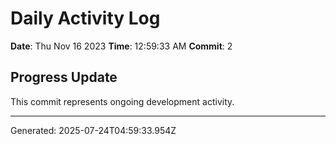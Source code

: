 # Daily Activity Log

**Date**: Thu Nov 16 2023
**Time**: 12:59:33 AM
**Commit**: 2

## Progress Update

This commit represents ongoing development activity.

---
Generated: 2025-07-24T04:59:33.954Z
